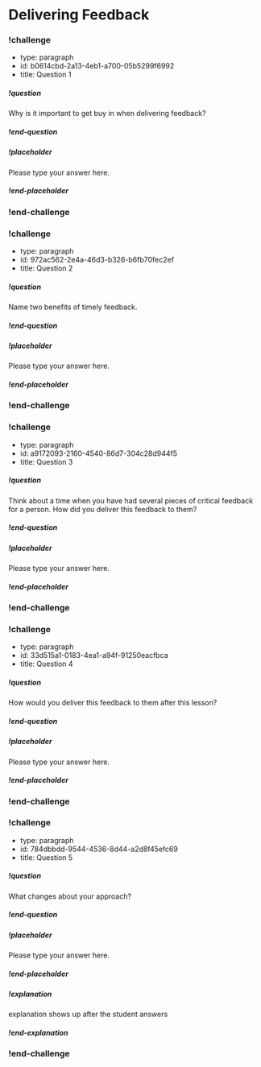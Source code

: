 # Delivering Feedback

### !challenge

* type: paragraph
* id: b0614cbd-2a13-4eb1-a700-05b5299f6992
* title: Question 1

##### !question

Why is it important to get buy in when delivering feedback?

##### !end-question

##### !placeholder

Please type your answer here.

##### !end-placeholder

### !end-challenge

### !challenge

* type: paragraph
* id: 972ac562-2e4a-46d3-b326-b6fb70fec2ef
* title: Question 2

##### !question

Name two benefits of timely feedback.

##### !end-question

##### !placeholder

Please type your answer here.

##### !end-placeholder

### !end-challenge

### !challenge

* type: paragraph
* id: a9172093-2160-4540-86d7-304c28d944f5
* title: Question 3

##### !question

Think about a time when you have had several pieces of critical feedback for a person.
How did you deliver this feedback to them?

##### !end-question

##### !placeholder

Please type your answer here.

##### !end-placeholder

### !end-challenge

### !challenge

* type: paragraph
* id: 33d515a1-0183-4ea1-a94f-91250eacfbca
* title: Question 4

##### !question

How would you deliver this feedback to them after this lesson?

##### !end-question

##### !placeholder

Please type your answer here.

##### !end-placeholder

### !end-challenge

### !challenge

* type: paragraph
* id: 784dbbdd-9544-4536-8d44-a2d8f45efc69
* title: Question 5

##### !question

What changes about your approach?

##### !end-question

##### !placeholder

Please type your answer here.

##### !end-placeholder

##### !explanation

explanation shows up after the student answers

##### !end-explanation

### !end-challenge
